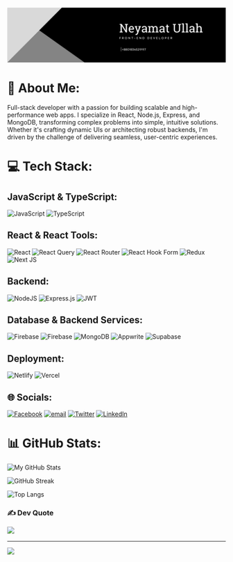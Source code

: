 <p align="center">
 <img src="https://github.com/neyamat7/neyamat7/blob/main/profile-banner.png">
</p>

# 💫 About Me:
 Full-stack developer with a passion for building scalable and high-performance web apps. I specialize in React, Node.js, Express, and MongoDB, transforming complex problems into simple, intuitive solutions. Whether it's crafting dynamic UIs or architecting robust backends, I'm driven by the challenge of delivering seamless, user-centric experiences.


# 💻 Tech Stack:

## JavaScript & TypeScript:
![JavaScript](https://img.shields.io/badge/javascript-%23323330.svg?style=for-the-badge&logo=javascript&logoColor=%23F7DF1E) 
![TypeScript](https://img.shields.io/badge/typescript-%23007ACC.svg?style=for-the-badge&logo=typescript&logoColor=white)

## React & React Tools:
![React](https://img.shields.io/badge/react-%2320232a.svg?style=for-the-badge&logo=react&logoColor=%2361DAFB) 
![React Query](https://img.shields.io/badge/-React%20Query-FF4154?style=for-the-badge&logo=react%20query&logoColor=white) 
![React Router](https://img.shields.io/badge/React_Router-CA4245?style=for-the-badge&logo=react-router&logoColor=white) 
![React Hook Form](https://img.shields.io/badge/React%20Hook%20Form-%23EC5990.svg?style=for-the-badge&logo=reacthookform&logoColor=white) 
![Redux](https://img.shields.io/badge/redux-%23593d88.svg?style=for-the-badge&logo=redux&logoColor=white) 
![Next JS](https://img.shields.io/badge/Next-black?style=for-the-badge&logo=next.js&logoColor=white)

## Backend:
![NodeJS](https://img.shields.io/badge/node.js-6DA55F?style=for-the-badge&logo=node.js&logoColor=white) 
![Express.js](https://img.shields.io/badge/express.js-%23404d59.svg?style=for-the-badge&logo=express&logoColor=%2361DAFB) 
![JWT](https://img.shields.io/badge/JWT-black?style=for-the-badge&logo=JSON%20web%20tokens)

## Database & Backend Services:
![Firebase](https://img.shields.io/badge/firebase-%23039BE5.svg?style=for-the-badge&logo=firebase) 
![Firebase](https://img.shields.io/badge/firebase-a08021?style=for-the-badge&logo=firebase&logoColor=ffcd34) 
![MongoDB](https://img.shields.io/badge/MongoDB-%234ea94b.svg?style=for-the-badge&logo=mongodb&logoColor=white) 
![Appwrite](https://img.shields.io/badge/Appwrite-%23FD366E.svg?style=for-the-badge&logo=appwrite&logoColor=white) 
![Supabase](https://img.shields.io/badge/Supabase-3ECF8E?style=for-the-badge&logo=supabase&logoColor=white)

## Deployment:
![Netlify](https://img.shields.io/badge/netlify-%23000000.svg?style=for-the-badge&logo=netlify&logoColor=#00C7B7) 
![Vercel](https://img.shields.io/badge/vercel-%23000000.svg?style=for-the-badge&logo=vercel&logoColor=white)


## 🌐 Socials:
[![Facebook](https://img.shields.io/badge/Facebook-%231877F2.svg?logo=Facebook&logoColor=white)](https://facebook.com/neyamat4) 
[![email](https://img.shields.io/badge/Email-D14836?logo=gmail&logoColor=white)](mailto:neyamat7.ullah@gmail.com) 
[![Twitter](https://img.shields.io/badge/Twitter-%231DA1F2.svg?logo=Twitter&logoColor=white)](https://x.com/neyamat7ullah) 
[![LinkedIn](https://img.shields.io/badge/LinkedIn-%230A66C2.svg?logo=LinkedIn&logoColor=white)](https://www.linkedin.com)


# 📊 GitHub Stats:

 
![My GitHub Stats](https://github-readme-stats.vercel.app/api?username=neyamat7&show_icons=true&theme=github_dark&hide_title=true&count_private=true&hide_border=true)
 
![GitHub Streak](https://github-readme-streak-stats.herokuapp.com/?user=neyamat7&theme=github-dark&hide_border=true)

![Top Langs](https://github-readme-stats.vercel.app/api/top-langs/?username=neyamat7&layout=compact&theme=github_dark&hide_border=true&langs_count=10)


### ✍️ Dev Quote
![](https://quotes-github-readme.vercel.app/api?type=horizontal&theme=radical)

---
[![](https://visitcount.itsvg.in/api?id=neyamat7&icon=0&color=0)](https://visitcount.itsvg.in)

<!-- Proudly created with GPRM ( https://gprm.itsvg.in ) -->
